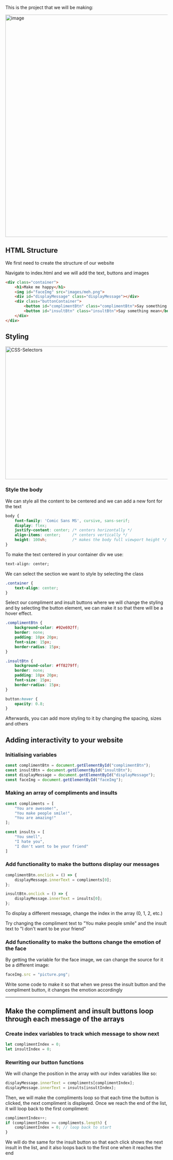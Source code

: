 This is the project that we will be making:

<img width="630" height="691" alt="image" src="https://github.com/user-attachments/assets/ab139d95-44ad-4646-a05f-1f65531e819b" />

## HTML Structure

We first need to create the structure of our website 

Navigate to index.html and we will add the text, buttons and images

```html
<div class="container">
    <h1>Make me happy</h1>
    <img id="faceImg" src="images/meh.png">
    <div id="displayMessage" class="displayMessage"></div>
    <div class="buttonContainer">
        <button id="complimentBtn" class="complimentBtn">Say something nice</button>
        <button id="insultBtn" class="insultBtn">Say something mean</button>
    </div>
</div>
```

## Styling 

<img width="648" height="413" alt="CSS-Selectors" src="https://github.com/user-attachments/assets/eab70a52-5ef2-4332-8377-2c729cdd1299" />

### Style the body
We can style all the content to be centered and we can add a new font for the text

```css
body {
    font-family: 'Comic Sans MS', cursive, sans-serif;
    display: flex;
    justify-content: center; /* centers horizontally */
    align-items: center;     /* centers vertically */
    height: 100vh;           /* makes the body full viewport height */
}
```

To make the text centered in your container div
we use:

```css
text-align: center;
```

We can select the section we want to style by selecting the class

```css
.container {
    text-align: center;
}
```

Select our compliment and insult buttons where we will change the styling and 
by selecting the button element, we can make it so that there will be a hover effect.

```css
.complimentBtn {
    background-color: #92e692ff;
    border: none;
    padding: 10px 20px;
    font-size: 15px;
    border-radius: 15px;
}

.insultBtn {
    background-color: #ff8279ff;
    border: none;
    padding: 10px 20px;
    font-size: 15px;
    border-radius: 15px;
}

button:hover {
    opacity: 0.8;
}
```

Afterwards, you can add more styling to it by changing the spacing, sizes and others

## Adding interactivity to your website

### Initialising variables

```js
const complimentBtn = document.getElementById("complimentBtn");
const insultBtn = document.getElementById("insultBtn");
const displayMessage = document.getElementById("displayMessage");
const faceImg = document.getElementById("faceImg");
```


### Making an array of compliments and insults

```js
const compliments = [
    "You are awesome!",
    "You make people smile!",
    "You are amazing!"
];

const insults = [
    "You smell",
    "I hate you",
    "I don't want to be your friend"
]
```

### Add functionality to make the buttons display our messages

```js
complimentBtn.onclick = () => {
    displayMessage.innerText = compliments[0];
};

insultBtn.onclick = () => {
    displayMessage.innerText = insults[0];
};
```

To display a different message, change the index in the array (0, 1, 2, etc.) 

Try changing the compliment text to "You make people smile" and the insult text to "I don't want to be your friend"

### Add functionality to make the buttons change the emotion of the face

By getting the variable for the face image, we can change the source for it be a different image:

```js
faceImg.src = "picture.png";
```

Write some code to make it so that when we press the insult button and the compliment button, it changes the emotion accordingly

---

## Make the compliment and insult buttons loop through each message of the arrays

### Create index variables to track which message to show next

```js
let complimentIndex = 0;
let insultIndex = 0;
```

### Rewriting our button functions

We will change the position in the array with our index variables like so:

```js
displayMessage.innerText = compliments[complimentIndex];
displayMessage.innerText = insults[insultIndex];
```

Then, we will make the compliments loop so that each time the button is clicked, the next compliment is displayed. Once we reach the end of the list, it will loop back to the first compliment:

```js
complimentIndex++;
if (complimentIndex >= compliments.length) {
    complimentIndex = 0; // loop back to start
}
```

We will do the same for the insult button so that each click shows the next insult in the list, and it also loops back to the first one when it reaches the end

